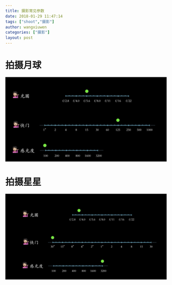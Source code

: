```yaml
---
title: 摄影常见参数
date: 2018-01-29 11:47:14
tags: ["shoot","摄影"]
author: wangxiuwen
categories: ["摄影"]
layout: post
---
```


# 拍摄月球

![image.png](/images/096e687b523a166abdc488cb39048357.png)

# 拍摄星星

![image.png](/images/a69439a2fcb3fd47d5f84d154bcf000f.png)